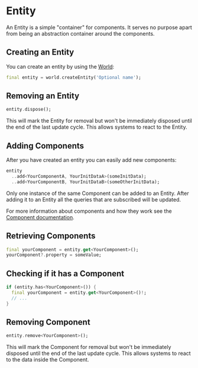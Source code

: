 # Entity

An Entity is a simple "container" for components. It serves no purpose apart from being an abstraction container around the components.

## Creating an Entity

You can create an entity by using the [World](./world.md):
```dart
final entity = world.createEntity('Optional name');
```

## Removing an Entity
```dart
entity.dispose();
```

This will mark the Entity for removal but won't be immediately disposed until the end of the last update cycle. This allows systems to react to the Entity.

## Adding Components

After you have created an entity you can easily add new components:
```dart
entity
  ..add<YourComponentA, YourInitDataA>(someInitData);
  ..add<YourComponentB, YourInitDataB>(someOtherInitData);
```

Only one instance of the same Component can be added to an Entity. After adding it to an Entity all the queries that are subscribed will be updated.

For more information about components and how they work see the [Component documentation](./component.md).

## Retrieving Components
```dart
final yourComponent = entity.get<YourComponent>();
yourComponent?.property = someValue;
```

## Checking if it has a Component
```dart
if (entity.has<YourComponent>()) {
  final yourComponent = entity.get<YourComponent>()!;
  // ...
}
```

## Removing Component
```dart
entity.remove<YourComponent>();
```

This will mark the Component for removal but won't be immediately disposed until the end of the last update cycle. This allows systems to react to the data inside the Component.